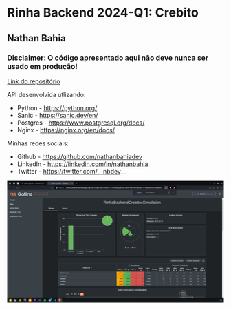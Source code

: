 # Rinha Backend 2024-Q1: Crebito

## Nathan Bahia

### Disclaimer: O código apresentado aqui não deve nunca ser usado em produção!

[Link do repositório](https://github.com/nathanbahiadev/RinhaBackend2024Q1__Python)

API desenvolvida utlizando:
- Python - https://python.org/
- Sanic - https://sanic.dev/en/
- Postgres - https://www.postgresql.org/docs/
- Nginx - https://nginx.org/en/docs/


Minhas redes sociais:
- Github - https://github.com/nathanbahiadev
- LinkedIn - https://linkedin.com/in/nathanbahia
- Twitter - https://twitter.com/__nbdev__

<img src="gatling.png" /> 

